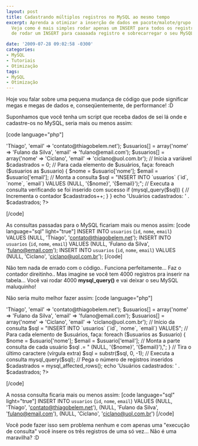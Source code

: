```yaml
---
layout: post
title: Cadastrando múltiplos registros no MySQL ao mesmo tempo
excerpt: Aprenda a otimizar a inserção de dados em pacote/malote/grupo no MySQL...
  Veja como é mais simples rodar apenas um INSERT para todos os registros ao invés
  de rodar um INSERT para caaaaada registro e sobrecarregar o seu MySQL.

date: '2009-07-28 09:02:58 -0300'
categories:
- MySQL
- Tutoriais
- Otimização
tags:
- MySQL
- Otimização
---
```

Hoje vou falar sobre uma pequena mudança de código que pode significar megas e megas de dados e, conseqüentemente, de performance! :D

Suponhamos que você tenha um script que receba dados de sei lá onde e cadastre-os no MySQL, seria mais ou menos assim:


[code language="php"]
<?php

$usuarios = array();
$usuarios[] = array('nome' => 'Thiago', 'email' => 'contato@thiagobelem.net');
$usuarios[] = array('nome' => 'Fulano da Silva', 'email' => 'fulano@email.com');
$usuarios[] = array('nome' => 'Ciclano', 'email' => 'ciclano@uol.com.br');

// Inicia a variável
$cadastrados = 0;

// Para cada elemento de $usuários, faça:
foreach ($usuarios as $usuario) {
	$nome = $usuario['nome'];
	$email = $usuario['email'];

	// Monta a consulta
	$sql = "INSERT INTO `usuarios` (`id`, `nome`, `email`) VALUES (NULL, '{$nome}', '{$email}');";

	// Executa a consulta verificando se foi inserido com sucesso
	if (mysql_query($sql)) {
		// Incrementa o contador
		$cadastrados++;
	}
}

echo 'Usuários cadastrados: ' . $cadastrados;

?>
[/code]

As consultas passadas para o MySQL ficariam mais ou menos assim:
[code language="sql" light="true"]
INSERT INTO `usuarios` (`id`, `nome`, `email`) VALUES (NULL, 'Thiago', 'contato@thiagobelem.net');
INSERT INTO `usuarios` (`id`, `nome`, `email`) VALUES (NULL, 'Fulano da Silva', 'fulano@email.com');
INSERT INTO `usuarios` (`id`, `nome`, `email`) VALUES (NULL, 'Ciclano', 'ciclano@uol.com.br');
[/code]

Não tem nada de errado com o código.. Funciona perfeitamente... Faz o contador direitinho.. Mas imagine se você tem 4000 registros pra inserir na tabela... Você vai rodar 4000 <strong>mysql_query()</strong> e vai deixar o seu MySQL maluquinho!

Não seria muito melhor fazer assim:
[code language="php"]
<?php

$usuarios = array();
$usuarios[] = array('nome' => 'Thiago', 'email' => 'contato@thiagobelem.net');
$usuarios[] = array('nome' => 'Fulano da Silva', 'email' => 'fulano@email.com');
$usuarios[] = array('nome' => 'Ciclano', 'email' => 'ciclano@uol.com.br');

// Início da consulta
$sql = "INSERT INTO `usuarios` (`id`, `nome`, `email`) VALUES";

// Para cada elemento de $usuários, faça:
foreach ($usuarios as $usuario) {
	$nome = $usuario['nome'];
	$email = $usuario['email'];

	// Monta a parte consulta de cada usuário
	$sql .= " (NULL, '{$nome}', '{$email}'),";
}

// Tira o último caractere (vírgula extra)
$sql = substr($sql, 0, -1);

// Executa a consulta
mysql_query($sql);

// Pega o número de registros inseridos
$cadastrados = mysql_affected_rows();

echo 'Usuários cadastrados: ' . $cadastrados;

?>
[/code]

A nossa consulta ficaria mais ou menos assim:
[code language="sql" light="true"]
INSERT INTO `usuarios` (`id`, `nome`, `email`) VALUES (NULL, 'Thiago', 'contato@thiagobelem.net'), (NULL, 'Fulano da Silva', 'fulano@email.com'), (NULL, 'Ciclano', 'ciclano@uol.com.br')
[/code]

Você pode fazer isso sem problema nenhum e com apenas uma "execução de consulta" você insere os três registros de uma só vez... Não é uma maravilha? :D

